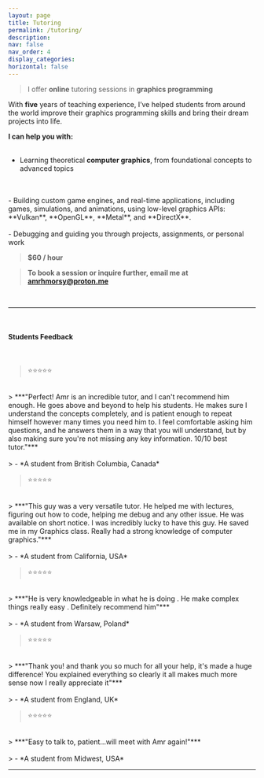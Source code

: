 ```yaml
---
layout: page
title: Tutoring
permalink: /tutoring/
description:
nav: false
nav_order: 4
display_categories:
horizontal: false
---
```


> I offer **online** tutoring sessions in **graphics programming**

With **five** years of teaching experience, I’ve helped students from around the world improve their graphics programming skills and bring their dream projects into life.


**I can help you with:**
<br>
<br>
- Learning theoretical **computer graphics**, from foundational concepts to advanced topics
<br>
<br>
- Building custom game engines, and real-time applications, including games, simulations, and animations, using low-level graphics APIs: **Vulkan**, **OpenGL**, **Metal**, and **DirectX**.
<br>
<br>
- Debugging and guiding you through projects, assignments, or personal work

> **$60 / hour**

> **To book a session or inquire further, email me at [amrhmorsy@proton.me](mailto:amrhmorsy@proton.me)**

<br>

***

<br> 

#### **Students Feedback**
<br> 

> ⭐⭐⭐⭐⭐
<br>
> ***"Perfect! Amr is an incredible tutor, and I can't recommend him enough. He goes above and beyond to help his students. He makes sure I understand the concepts completely, and is patient enough to repeat himself however many times you need him to. I feel comfortable asking him questions, and he answers them in a way that you will understand, but by also making sure you're not missing any key information. 10/10 best tutor."***
<br>
<br>
> - *A student from British Columbia, Canada*


> ⭐⭐⭐⭐⭐
<br>
> ***"This guy was a very versatile tutor. He helped me with lectures, figuring out how to code, helping me debug and any other issue. He was available on short notice. I was incredibly lucky to have this guy. He saved me in my Graphics class.  Really had a strong knowledge of computer graphics."***
<br>
<br>
> - *A student from California, USA*

> ⭐⭐⭐⭐⭐
<br>
> ***"He is very knowledgeable in what he is doing . He make complex things really easy . Definitely recommend him"***
<br>
<br>
> - *A student from Warsaw, Poland*

> ⭐⭐⭐⭐⭐
<br>
> ***"Thank you! and thank you so much for all your help, it's made a huge difference! You explained everything so clearly it all makes much more sense now I really appreciate it"***
<br>
<br>
> - *A student from England, UK*

> ⭐⭐⭐⭐⭐
<br>
> ***"Easy to talk to, patient...will meet with Amr again!"***
<br>
<br>
> - *A student from Midwest, USA*


***
